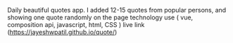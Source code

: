 Daily beautiful quotes app. 
I added 12-15 quotes from popular persons, and showing one quote randomly on the page
technology use ( vue, composition api, javascript, html, CSS  )
live link (https://jayeshwpatil.github.io/quote/)

